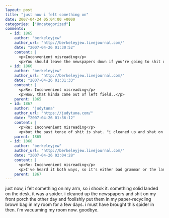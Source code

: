 ```yaml
---
layout: post
title: "just now i felt something on"
date: 2007-04-24 05:04:00 +0000
categories: ["Uncategorized"]
comments:
  - id: 1865
    author: "berkeleyjew"
    author_url: "http://berkeleyjew.livejournal.com/"
    date: "2007-04-26 01:30:52"
    content: |
      <p>Inconvenient misreading</p>
      <p>You should leave the newspapers down if you're going to shit on your front porch, at least until you're finished--then you can pick them up!</p>
  - id: 1866
    author: "berkeleyjew"
    author_url: "http://berkeleyjew.livejournal.com/"
    date: "2007-04-26 01:31:33"
    content: |
      <p>Re: Inconvenient misreading</p>
      <p>Wow, that kinda came out of left field..</p>
    parent: 1865
  - id: 1867
    author: "judytuna"
    author_url: "https://judytuna.com/"
    date: "2007-04-26 01:36:12"
    content: |
      <p>Re: Inconvenient misreading</p>
      <p>but the past tense of shit is shat. "i cleaned up and shat on my front porch" haahahaahah</p>
    parent: 1865
  - id: 1868
    author: "berkeleyjew"
    author_url: "http://berkeleyjew.livejournal.com/"
    date: "2007-04-26 02:04:28"
    content: |
      <p>Re: Inconvenient misreading</p>
      <p>I've heard it both ways, so it's either bad grammar or the language is drifting.</p>
    parent: 1867
---
```


just now, i felt something on my arm, so i shook it. something solid landed on the desk. it was a spider. i cleaned up the newspapers and shit on my front porch the other day and foolishly put them in my paper-recycling brown bag in my room for a few days. i must have brought this spider in then. i'm vacuuming my room now. goodbye.
